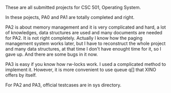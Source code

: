 These are all submitted projects for CSC 501, Operating System.

In these pojects, PA0 and PA1 are totally completed and right.

PA2 is about memory management and it is very complicated and hard, a lot of knowledges, data structures are used and many documents are needed for PA2. It is not right completely. Actually I know how the paging management system works later, but I have to reconstruct the whole project and many data structures, at that time I don't have enought time for it, so I gave up. And there are some bugs in it now.

PA3 is easy if you know how rw-locks work. I used a complicated method to implement it. However, it is more convenient to use queue q[] that XINO offers by itself.

For PA2 and PA3, official testcases are in sys directory.
